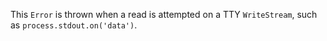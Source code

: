 
This `Error` is thrown when a read is attempted on a TTY `WriteStream`,
such as `process.stdout.on('data')`.































































